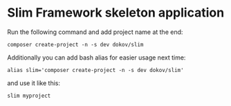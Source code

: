 # Slim Framework skeleton application

Run the following command and add project name at the end:  
```
composer create-project -n -s dev dokov/slim 
```

Additionally you can add bash alias for easier usage next time:  
```
alias slim='composer create-project -n -s dev dokov/slim'
```
and use it like this:
```
slim myproject
```
